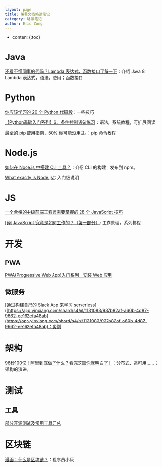 ```yaml
---
layout: page
title: 编程文档略读笔记
category: 略读笔记
author: Eric Zong
---
```


* content
  {:toc}

# Java

[还看不懂同事的代码？Lambda 表达式、函数接口了解一下](https://app.yinxiang.com/shard/s4/nl/1131083/fe6f4759-2f24-40d4-91be-c42f03ed76c0)：介绍 Java 8 Lambda 表达式，语法，使用；函数接口

# Python

[你应该学习的 20 个 Python 代码段](https://app.yinxiang.com/shard/s4/nl/1131083/1f70c70d-2287-4fa5-be67-3f88fc4ca5c2)：一些技巧

[【Python基础入门系列】6、条件控制语句练习](https://app.yinxiang.com/shard/s4/nl/1131083/86c5df72-142d-4c92-843d-2e5bc8dd4df2)：语法，系统教程，可扩展阅读

[最全的 pip 使用指南，50% 你可能没用过。](https://app.yinxiang.com/shard/s4/nl/1131083/83e1014a-9ea9-4b8a-bf7c-d8543b7a15ad)：pip 命令教程

# Node.js

[如何在 Node.js 中搭建 CLI 工具？](https://app.yinxiang.com/shard/s4/nl/1131083/4e8ed336-9f22-4902-adf4-28b5bea5ccdc)：介绍 CLI 的构建；发布到 npm。

[What exactly is Node.js?](https://www.freecodecamp.org/news/what-exactly-is-node-js-ae36e97449f5/): 入门级说明

# JS

[一个合格的中级前端工程师需要掌握的 28 个 JavaScript 技巧](https://juejin.im/post/5cef46226fb9a07eaf2b7516)

[[译]JavaScript 究竟是如何工作的？（第一部分）](https://juejin.im/post/5cef7f1be51d45777811732c): 工作原理，系列教程

# 开发

## PWA

[PWA(Progressive Web App)入门系列：安装 Web 应用](https://app.yinxiang.com/shard/s4/nl/1131083/39f97d48-2475-47c5-a248-5a8b51b94be8)

## 微服务

[通过构建自己的 Slack App 来学习 serverless]([https://app.yinxiang.com/shard/s4/nl/1131083/937b82af-a60b-4d87-9662-ee162efa48ab](https://app.yinxiang.com/shard/s4/nl/1131083/937b82af-a60b-4d87-9662-ee162efa48ab)：实例

# 架构

[96秒100亿！阿里到底做了什么？看完这篇你就明白了！](https://app.yinxiang.com/shard/s4/nl/1131083/b2532714-fbe8-42ac-8b35-95f4eda6115e)：分布式、高可用……；架构的演进。

# 测试

## 工具

[部分开源测试及常用工具汇总](https://app.yinxiang.com/shard/s4/nl/1131083/0515693f-7522-4de4-9f3b-7c0e9dfabf99)

# 区块链

[漫画：什么是区块链？](https://app.yinxiang.com/shard/s4/nl/1131083/2415f716-1ebc-4d7d-a14f-b102d0748287)：程序员小灰


